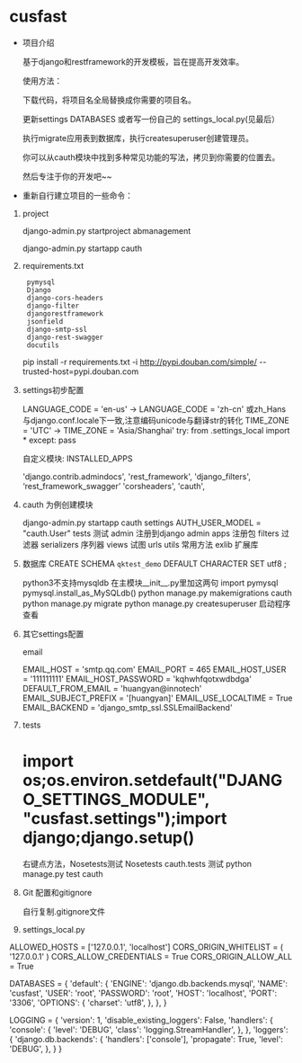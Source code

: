 
cusfast
===================


- 项目介绍


    基于django和restframework的开发模板，旨在提高开发效率。

    使用方法：

    下载代码，将项目名全局替换成你需要的项目名。

    更新settings DATABASES 或者写一份自己的 settings_local.py(见最后）

    执行migrate应用表到数据库，执行createsuperuser创建管理员。

    你可以从cauth模块中找到多种常见功能的写法，拷贝到你需要的位置去。

    然后专注于你的开发吧~~


- 重新自行建立项目的一些命令：


1. project

    django-admin.py startproject  abmanagement

    django-admin.py startapp cauth

2. requirements.txt

        pymysql
        Django
        django-cors-headers
        django-filter
        djangorestframework
        jsonfield
        django-smtp-ssl
        django-rest-swagger
        docutils

    pip install -r requirements.txt -i http://pypi.douban.com/simple/ --trusted-host=pypi.douban.com

3. settings初步配置


    LANGUAGE_CODE = 'en-us'	->	LANGUAGE_CODE = 'zh-cn' 或zh_Hans 与django.conf.locale下一致,注意编码unicode与翻译str的转化
    TIME_ZONE = 'UTC'	->	TIME_ZONE = 'Asia/Shanghai'
    try:
        from .settings_local import *
    except:
        pass


    自定义模块: INSTALLED_APPS

    'django.contrib.admindocs',
    'rest_framework',
    'django_filters',
    ‘rest_framework_swagger’
    'corsheaders',
    'cauth',

4. cauth 为例创建模块

    django-admin.py startapp cauth
    settings
        AUTH_USER_MODEL = "cauth.User"
    tests 测试
    admin 注册到django admin
    apps 注册包
    filters 过滤器
    serializers 序列器
    views 试图
    urls
    utils 常用方法
    exlib 扩展库

5. 数据库 CREATE SCHEMA `qktest_demo` DEFAULT CHARACTER SET utf8 ;

    python3不支持mysqldb 在主模块__init__.py里加这两句
        import pymysql
        pymysql.install_as_MySQLdb()
    python manage.py makemigrations cauth
    python manage.py migrate
    python manage.py createsuperuser
    启动程序 查看

6. 其它settings配置

    email

    EMAIL_HOST = 'smtp.qq.com'
    EMAIL_PORT = 465
    EMAIL_HOST_USER = '111111111'
    EMAIL_HOST_PASSWORD = 'kqhwhfqotxwdbdga'
    DEFAULT_FROM_EMAIL = 'huangyan@innotech'
    EMAIL_SUBJECT_PREFIX = '[huangyan]'
    EMAIL_USE_LOCALTIME = True
    EMAIL_BACKEND = 'django_smtp_ssl.SSLEmailBackend'

7. tests
	# import os;os.environ.setdefault("DJANGO_SETTINGS_MODULE", "cusfast.settings");import django;django.setup()
	右键点方法，Nosetests测试
	Nosetests cauth.tests 测试
	python manage.py test cauth

8. Git 配置和gitignore

    自行复制.gitignore文件

9. settings_local.py


ALLOWED_HOSTS = ['127.0.0.1', 'localhost']
CORS_ORIGIN_WHITELIST = (
    '127.0.0.1'
)
CORS_ALLOW_CREDENTIALS = True
CORS_ORIGIN_ALLOW_ALL = True

DATABASES = {
    'default': {
        'ENGINE': 'django.db.backends.mysql',
        'NAME': 'cusfast',
        'USER': 'root',
        'PASSWORD': 'root',
        'HOST': 'localhost',
        'PORT': '3306',
        'OPTIONS': {
            'charset': 'utf8',
        },
    },
}

LOGGING = {
    'version': 1,
    'disable_existing_loggers': False,
    'handlers': {
        'console': {
            'level': 'DEBUG',
            'class': 'logging.StreamHandler',
        },
    },
    'loggers': {
        'django.db.backends': {
            'handlers': ['console'],
            'propagate': True,
            'level': 'DEBUG',
        },
    }
}